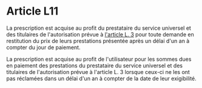 # Article L11

La prescription est acquise au profit du prestataire du service universel et des titulaires de l'autorisation prévue à [l'article L. 3][1] pour toute demande en restitution du prix de leurs prestations présentée après un délai d'un an à compter du jour de paiement. 

La prescription est acquise au profit de l'utilisateur pour les sommes dues en paiement des prestations du prestataire du service universel et des titulaires de l'autorisation prévue à l'article L. 3 lorsque ceux-ci ne les ont pas réclamées dans un délai d'un an à compter de la date de leur exigibilité.

 [1]: /affichCodeArticle.do?cidTexte=LEGITEXT000006070987&idArticle=LEGIARTI000006465304&dateTexte=&categorieLien=cid